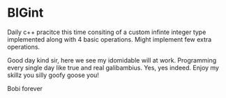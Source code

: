 # BIGint
Daily c++ pracitce this time consiting of a custom infinte integer type implemented along with 4 basic operations.
Might implement few extra operations.


Good day kind sir, here we see my idomidable will at work. Programming every single day like true and real galibambius. Yes, yes indeed.
Enjoy my skillz you silly goofy goose you!


Bobi forever
